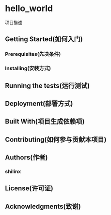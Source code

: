# hello_world


项目描述

## Getting Started(如何入门)

### Prerequisites(先决条件)

### Installing(安装方式)

## Running the tests(运行测试)

## Deployment(部署方式)

## Built With(项目生成依赖项)

## Contributing(如何参与贡献本项目)

## Authors(作者) 
### shilinx

## License(许可证)

## Acknowledgments(致谢)
